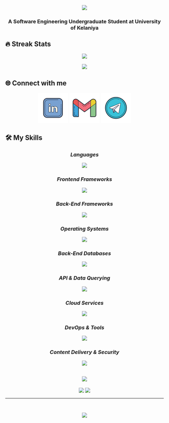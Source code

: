 <!-- [![xx](https://readme-typing-svg.herokuapp.com?font=Fira+Code&pause=1000&width=435&lines=Howdy+%F0%9F%91%8B%2C+I'm+Bhashith+Udawaththa)]
 -->



<p align="center">
<img src="https://readme-typing-svg.herokuapp.com?font=Fira+Code&pause=1000&width=435&lines=Howdy+%F0%9F%91%8B%2C+I'm+Bhashith+Udawaththa" />
</p>

<h3 align="center"><b>A Software Engineering Undergraduate Student at University of Kelaniya</i></b></h3>


<!-- <p align="center">
  <a href="https://skillicons.dev">
<img src="https://img.shields.io/tokei/lines/github/Pavithiran2000/e-commerce-webpage?color=%2319BB19FF&style=flat-square" />
  </a>
</p> -->


## 🔥 Streak Stats 
<p align="center">
 <img  src="https://github-readme-streak-stats.herokuapp.com?user=usbzonelk&theme=blue-green&border_radius=6&mode=weekly"/>
</p>

<div align="center">
<img src="https://github-readme-stats.vercel.app/api?username=usbzonelk&show_icons=true&theme=blue-green"  />
</p>
</div>

## 🌐 Connect with me 
<p align="center">
<a href = "https://www.linkedin.com/in/bhashith/" target="blank">
<img src="https://raw.githubusercontent.com/usbzonelk/usbzonelk/main/assets/img/linkedin.svg" /></a>
<a href="mailto:bhashith.me@gmail.com" target="blank">
<img src="https://raw.githubusercontent.com/usbzonelk/usbzonelk/main/assets/img/gmail.svg" /></a>
<a href="https://t.me/bhashith_me" target="blank">
<img src="https://raw.githubusercontent.com/usbzonelk/usbzonelk/main/assets/img/telegram.svg" /></a>
</p> 
  
  ## 🛠️ My Skills 
  
<h3 align="center"><b><i>Languages </i></b></h3>
<p align="center">
  <a href="https://skillicons.dev">
   <img src="https://skillicons.dev/icons?i=html,css,javascript,php,c,python," />
  </a>
</p>

<h3 align="center"><b><i>Frontend Frameworks </i></b></h3>
<p align="center">
  <a href="https://skillicons.dev">
   <img src="https://skillicons.dev/icons?i=react,redux,next" />
  </a>
</p>

<h3 align="center"><b><i>Back-End Frameworks </i></b></h3>
<p align="center">
  <a href="https://skillicons.dev">
   <img src="https://skillicons.dev/icons?i=nodejs" />
  </a>
</p>

<h3 align="center"><b><i>Operating Systems </i></b></h3>
<p align="center">
  <a href="https://skillicons.dev">
   <img src="https://skillicons.dev/icons?i=linux" />
  </a>
</p>

<h3 align="center"><b><i>Back-End Databases </i></b></h3>
<p align="center">
  <a href="https://skillicons.dev">
   <img src="https://skillicons.dev/icons?i=mongo,mysql" />
  </a>
</p>

<h3 align="center"><b><i>API & Data Querying </i></b></h3>
<p align="center">
  <a href="https://skillicons.dev">
   <img src="https://skillicons.dev/icons?i=graphql" />
  </a>
</p>

<h3 align="center"><b><i>Cloud Services </i></b></h3>
<p align="center">
  <a href="https://skillicons.dev">
   <img src="https://skillicons.dev/icons?i=aws,azure,gcp" />
  </a>
</p>

<h3 align="center"><b><i>DevOps & Tools </i></b></h3>
<p align="center">
  <a href="https://skillicons.dev">
   <img src="https://skillicons.dev/icons?i=docker,git,bash,powershell,github" />
  </a>
</p>

<h3 align="center"><b><i>Content Delivery & Security </i></b></h3>
<p align="center">
  <a href="https://skillicons.dev">
   <img src="https://skillicons.dev/icons?i=cloudflare" />
  </a>
</p>
</br>

<div align="center">
<img src="https://github-readme-stats.vercel.app/api/top-langs/?username=usbzonelk&theme=blue-green&layout=compact" height="192px"/>
</div>

</br>

<div align="center">
        <img src="http://github-profile-summary-cards.vercel.app/api/cards/repos-per-language?username=usbzonelk&theme=blue_green"/>
        <img src="http://github-profile-summary-cards.vercel.app/api/cards/most-commit-language?username=usbzonelk&theme=blue_green"/>
</div>
<!-- [![Top Langs](https://github-readme-stats.vercel.app/api/top-langs/?username=usbzonelk&theme=blue-green&layout=compact)]
![](http://github-profile-summary-cards.vercel.app/api/cards/repos-per-language?username=usbzonelk&theme=blue_green)
![](http://github-profile-summary-cards.vercel.app/api/cards/most-commit-language?username=usbzonelk&theme=blue_green) -->

-----


</br>
<p align="center">
  <img src="https://img.shields.io/github/last-commit/usbzonelk/usbzonelk?logo=github&style=for-the-badge"/>
</p>
